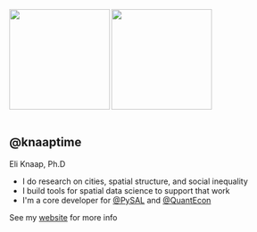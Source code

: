 <div>
<img src=https://knaaptime.com/images/ek_logo_alt.png height=180rem align=left> <img align=center height="180em" src="https://github-readme-stats.vercel.app/api?username=knaaptime&show_icons=true&hide_border=true&&count_private=true&include_all_commits=true" />
</div>
<br>


## @knaaptime


Eli Knaap, Ph.D

- I do research on cities, spatial structure, and social inequality
- I build tools for spatial data science to support that work
- I'm a core developer for [@PySAL](https://pysal.org) and [@QuantEcon](https://quantecon.org/)


See my [website](knaaptime.com) for more info

<!--

[![Readme Card](https://github-readme-stats.vercel.app/api/pin/?username=spatialucr&repo=geosnap)](https://github.com/anuraghazra/github-readme-stats)

[![Readme Card](https://github-readme-stats.vercel.app/api/pin/?username=pysal&repo=segregation)](https://github.com/anuraghazra/github-readme-stats)

[![Readme Card](https://github-readme-stats.vercel.app/api/pin/?username=pysal&repo=tobler)](https://github.com/anuraghazra/github-readme-stats)

[![Readme Card](https://github-readme-stats.vercel.app/api/pin/?username=pysal&repo=spopt)](https://github.com/anuraghazra/github-readme-stats)

[![Readme Card](https://github-readme-stats.vercel.app/api/pin/?username=quantecon&repo=rvlib)](https://github.com/anuraghazra/github-readme-stats)

[![Readme Card](https://github-readme-stats.vercel.app/api/pin/?username=knaaptime&repo=mandown)](https://github.com/anuraghazra/github-readme-stats)

[![Readme Card](https://github-readme-stats.vercel.app/api/pin/?username=knaaptime&repo=mandown)](https://github.com/anuraghazra/github-readme-stats)

[![Readme Card](https://github-readme-stats.vercel.app/api/pin/?username=cenpy-devs&repo=cenpy)](https://github.com/anuraghazra/github-readme-stats)


<img src=https://knaaptime.com/images/chi_line.jpg height=120rem style="display: block;
  margin-left: auto;
  margin-right: auto;">

-->

